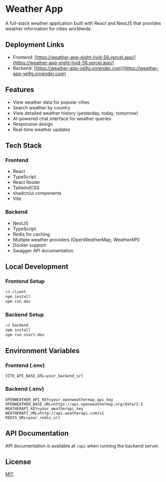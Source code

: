 # Weather App

A full-stack weather application built with React and NestJS that provides weather information for cities worldwide.

## Deployment Links

- Frontend: [https://weather-app-eight-livid-56.vercel.app/](https://weather-app-eight-livid-56.vercel.app/)
- Backend: [https://weather-app-ye9g.onrender.com](https://weather-app-ye9g.onrender.com)

## Features

- View weather data for popular cities
- Search weather by country
- View detailed weather history (yesterday, today, tomorrow)
- AI-powered chat interface for weather queries
- Responsive design
- Real-time weather updates

## Tech Stack

### Frontend
- React
- TypeScript
- React Router
- TailwindCSS
- shadcn/ui components
- Vite

### Backend
- NestJS
- TypeScript
- Redis for caching
- Multiple weather providers (OpenWeatherMap, WeatherAPI)
- Docker support
- Swagger API documentation

## Local Development

### Frontend Setup

```bash
cd client
npm install
npm run dev
```

### Backend Setup

```bash
cd backend
npm install
npm run start:dev
```

## Environment Variables

### Frontend (.env)
```
VITE_API_BASE_URL=your_backend_url
```

### Backend (.env)
```
OPENWEATHER_API_KEY=your_openweathermap_api_key
OPENWEATHER_BASE_URL=https://api.openweathermap.org/data/2.5
WEATHERAPI_KEY=your_weatherapi_key
WEATHERAPI_URL=http://api.weatherapi.com/v1
REDIS_URL=your_redis_url
```

## API Documentation

API documentation is available at `/api` when running the backend server.

## License

[MIT](LICENSE)
